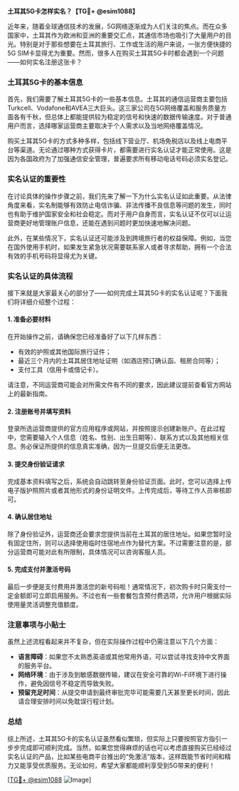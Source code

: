 **土耳其5G卡怎样实名？【TG💪+ @esim1088】**

近年来，随着全球通信技术的发展，5G网络逐渐成为人们关注的焦点。而在众多国家中，土耳其作为欧洲和亚洲的重要交汇点，其通信市场也吸引了大量用户的目光。特别是对于那些想要在土耳其旅行、工作或生活的用户来说，一张方便快捷的5G SIM卡显得尤为重要。然而，很多人在购买土耳其5G卡时都会遇到一个问题——如何实名注册这张卡？

### 土耳其5G卡的基本信息

首先，我们需要了解土耳其5G卡的一些基本信息。土耳其的通信运营商主要包括Turkcell、Vodafone和AVEA三大巨头。这三家公司在5G网络覆盖和服务质量方面各有千秋，但总体上都能提供较为稳定的信号和快速的数据传输速度。对于普通用户而言，选择哪家运营商主要取决于个人需求以及当地网络覆盖情况。

购买土耳其5G卡的方式多种多样，包括线下营业厅、机场免税店以及线上电商平台等渠道。无论通过哪种方式获得卡片，都需要进行实名认证才能正常使用。这是因为各国政府为了加强通信安全管理，普遍要求所有移动电话号码必须实名登记。

### 实名认证的重要性

在讨论具体的操作步骤之前，我们先来了解一下为什么实名认证如此重要。从法律角度来看，实名制能够有效防止电信诈骗、非法传播不良信息等问题的发生，同时也有助于维护国家安全和社会稳定。而对于用户自身而言，实名认证不仅可以让运营商更好地管理账户信息，还能在遇到问题时更加快速地解决问题。

此外，在某些情况下，实名认证还可能涉及到跨境旅行者的权益保障。例如，当您在国外使用手机时，如果发生紧急状况需要联系家人或者寻求帮助，拥有一个合法有效的手机号码将显得尤为关键。

### 实名认证的具体流程

接下来就是大家最关心的部分了——如何完成土耳其5G卡的实名认证呢？下面我们将详细介绍整个过程：

#### 1. 准备必要材料

在开始操作之前，请确保您已经准备好了以下几样东西：
- 有效的护照或其他国际旅行证件；
- 最近三个月内的土耳其居住地址证明（如酒店预订确认函、租房合同等）；
- 支付工具（信用卡或借记卡）。

请注意，不同运营商可能会对所需文件有不同的要求，因此建议提前查看官方网站上的最新指南。

#### 2. 注册账号并填写资料

登录所选运营商提供的官方应用程序或网站，并按照提示创建新账户。在此过程中，您需要输入个人信息（姓名、性别、出生日期等）、联系方式以及其他相关信息。务必保证所提供的信息真实准确，因为一旦提交后便无法更改。

#### 3. 提交身份验证请求

完成基本资料填写之后，系统会自动跳转至身份验证页面。此时，您可以选择上传电子版护照照片或者其他形式的身份证明文件。上传完成后，等待工作人员审核即可。

#### 4. 确认居住地址

除了身份验证外，运营商还会要求您提供当前在土耳其的居住地址。如果您暂时没有固定住所，则可以选择使用临时住宿地点作为替代方案。不过需要注意的是，部分运营商可能对此有所限制，具体情况可以咨询客服人员。

#### 5. 完成支付并激活号码

最后一步便是支付费用并激活您的新号码啦！通常情况下，初次购卡时只需支付一定金额即可立即启用服务。不过也有一些套餐包含预付费选项，允许用户根据实际使用量灵活调整充值额度。

### 注意事项与小贴士

虽然上述流程看起来并不复杂，但在实际操作过程中仍需注意以下几个方面：

- **语言障碍**：如果您不太熟悉英语或其他常用外语，可以尝试寻找支持中文界面的服务平台。
- **网络环境**：由于涉及到敏感数据传输，建议在安全可靠的Wi-Fi环境下进行操作，避免因信号不稳定而导致失败。
- **预留充足时间**：从提交申请到最终审批完毕可能需要几天甚至更长时间，因此请合理安排时间以免耽误行程计划。

### 总结

综上所述，土耳其5G卡的实名认证虽然看似繁琐，但实际上只要按照官方指引一步步完成即可顺利完成。当然，如果您觉得麻烦的话也可以考虑直接购买已经经过实名认证的产品，比如某些电商平台推出的“免激活”版本，这样既能节省时间和精力又能享受优质服务。无论如何，希望大家都能顺利享受到5G带来的便利！

[[TG💪+ @esim1088](https://t.me/s/esim1088) ![Image](https://i.postimg.cc/4NQfJmqS/Snipaste-2025-05-13-00-14-12.png)]